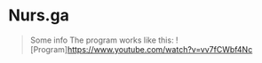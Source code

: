 # Nurs.ga
> Some info
The program works like this:
![Program]https://www.youtube.com/watch?v=vv7fCWbf4Nc
